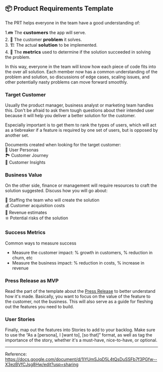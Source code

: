 ## 📦 Product Requirements Template

The PRT helps everyone in the team have a good understanding of:  

1.👪 The 𝗰𝘂𝘀𝘁𝗼𝗺𝗲𝗿𝘀 the app will serve.  
2. 🚧 The customer 𝗽𝗿𝗼𝗯𝗹𝗲𝗺 it solves.  
3. 🏗️ The actual 𝘀𝗼𝗹𝘂𝘁𝗶𝗼𝗻 to be implemented.  
4. 💯 The 𝗺𝗲𝘁𝗿𝗶𝗰𝘀 used to determine if the solution succeeded in solving the problem.  

In this way, everyone in the team will know how each piece of code fits into the over all solution. Each member now has a common understanding of the problem and solution, so discussions of edge cases, scaling issues, and other potentially nasty problems can move forward smoothly.

### Target Customer

Usually the product manager, business analyst or marketing team handles this. Don't be afraid to ask them tough questions about their intended user because it will help you deliver a better solution for the customer.

Especially important is to get them to rank the types of users, which will act as a tiebreaker if a feature is required by one set of users, but is opposed by another set.

Documents created when looking for the target customer:  
👥 User Personas  
🏞️ Customer Journey  
🔦 Customer Insights   

### Business Value

On the other side, finance or management will require resources to craft the solution suggested. Discuss how you will go about:  

👷 Staffing the team who will create the solution  
💰 Customer acquisition costs  
🏦 Revenue estimates  
☣️ Potential risks of the solution  

### Success Metrics

Common ways to measure success

* Measure the customer impact: % growth in customers, % reduction in churn, etc  
* Measure the business impact: % reduction in costs, % increase in revenue  


### Press Release as MVP

Read the part of the template about the [Press Release](https://docs.google.com/document/d/1TAPT8b2g1JQdoNcc9ssahGgWUp96X8_BWJ59zA7_E40/edit#heading=h.vyo3sbssdj44) to better understand how it's made. Basically, you want to focus on the value of the feature to the customer, not the business. This will also serve as a guide for fleshing out the features you need to build.

### User Stories 

Finally, map out the features into Stories to add to your backlog. Make sure to use the “As a [persona], I [want to], [so that]” format, as well as tag the importance of the story, whether it's a must-have, nice-to-have, or optional.

----
Reference: https://docs.google.com/document/d/1lYUmSJqD5L4tQsDuSSFb7f3PGfw--X3ezBVfCJsg8Hw/edit?usp=sharing